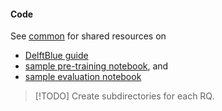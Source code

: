 #### Code 
See [common](./common/) for shared resources on 

- [DelftBlue guide](./common/readme.md)
- [sample pre-training notebook](./common/pre_train.ipynb), and 
- [sample evaluation notebook](./common/evaluate.ipynb)


> [!TODO] 
> Create subdirectories for each RQ. 

